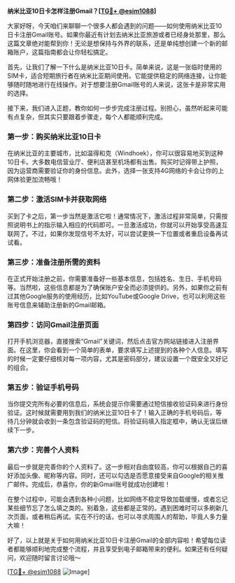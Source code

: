 **纳米比亚10日卡怎样注册Gmail？[[TG💪+ @esim1088](https://t.me/s/esim1088)]**

大家好呀，今天咱们来聊聊一个很多人都会遇到的问题——如何使用纳米比亚10日卡注册Gmail账号。如果你最近有计划去纳米比亚旅游或者已经身处那里，那么这篇文章绝对能帮到你！无论是想保持与外界的联系，还是单纯想创建一个新的邮箱账户，这篇指南都会让你轻松搞定。

首先，让我们了解一下什么是纳米比亚10日卡。简单来说，这是一张临时使用的SIM卡，适合短期旅行者在纳米比亚期间使用。它能提供稳定的网络连接，让你能够随时随地进行在线操作。对于想要注册Gmail账号的人来说，这张卡是非常实用的选择。

接下来，我们进入正题，教你如何一步步完成注册过程。别担心，虽然听起来可能有点复杂，但其实只要跟着步骤走，每个人都能顺利完成。

### 第一步：购买纳米比亚10日卡

在纳米比亚的主要城市，比如温得和克（Windhoek），你可以很容易地买到这种10日卡。大多数电信营业厅、便利店甚至机场都有出售。购买时记得带上护照，因为运营商需要验证你的身份信息。此外，选择一张支持4G网络的卡会让你的上网体验更加流畅哦！

### 第二步：激活SIM卡并获取网络

买到了卡之后，第一步当然是激活它啦！通常情况下，激活过程非常简单，只需按照说明书上的指示输入相应的代码即可。一旦激活成功，你就可以开始享受高速互联网了。不过，如果你发现信号不太好，可以尝试更换一下位置或者重启设备再试试看。

### 第三步：准备注册所需的资料

在正式开始注册之前，你需要准备好一些基本信息，包括姓名、生日、手机号码等。当然啦，这些信息都是为了确保账户安全而必须提供的。另外，如果你之前有过其他Google服务的使用经历，比如YouTube或Google Drive，也可以利用这些账号信息来辅助注册新的Gmail邮箱。

### 第四步：访问Gmail注册页面

打开手机浏览器，直接搜索“Gmail”关键词，然后点击官方网站链接进入注册界面。在这里，你会看到一个简单的表单，要求填写上述提到的各种个人信息。填写的时候一定要仔细核对每一项内容，尤其是密码部分，建议设置一个既安全又好记的组合。

### 第五步：验证手机号码

当你提交完所有必要的信息后，系统会提示你需要通过短信接收验证码来进行身份验证。这时候就需要用到我们的纳米比亚10日卡了！输入正确的手机号码后，等待几分钟就会收到一条包含验证码的短信。将验证码填入指定框中，确认无误后继续下一步。

### 第六步：完善个人资料

最后一步就是完善你的个人资料了。这一步相对自由度较高，你可以根据自己的喜好添加头像、昵称等内容。同时，还可以勾选是否愿意接受来自Google的相关推广邮件。完成后，恭喜你，你的新Gmail账号就成功创建啦！

在整个过程中，可能会遇到各种小问题，比如网络不稳定导致加载缓慢，或者忘记某些细节忘了怎么填之类的。别着急，这些都是正常的。遇到困难时可以多刷新几次页面，或者稍后再试。实在不行的话，也可以寻求周围人的帮助，毕竟人多力量大嘛！

好了，以上就是关于如何用纳米比亚10日卡注册Gmail的全部内容啦！希望每位读者都能够顺利地完成整个流程，并且享受到电子邮箱带来的便利。如果还有任何疑问，欢迎随时留言讨论哦～

[[TG💪+ @esim1088](https://t.me/s/esim1088) ![Image](https://i.postimg.cc/4NQfJmqS/Snipaste-2025-05-13-00-14-12.png)]